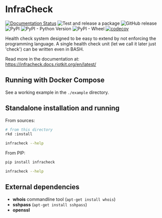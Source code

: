 InfraCheck
==========

[![Documentation Status](https://readthedocs.org/projects/infracheck/badge/?version=latest)](https://infracheck.docs.riotkit.org/en/latest/?badge=latest)
![Test and release a package](https://github.com/riotkit-org/infracheck/workflows/Test%20and%20release%20a%20package/badge.svg)
![GitHub release](https://img.shields.io/github/release/riotkit-org/infracheck.svg?style=popout)
![PyPI](https://img.shields.io/pypi/v/infracheck.svg?style=popout)
![PyPI - Python Version](https://img.shields.io/pypi/pyversions/infracheck.svg)
![PyPI - Wheel](https://img.shields.io/pypi/wheel/infracheck.svg)
[![codecov](https://codecov.io/gh/riotkit-org/infracheck/branch/master/graph/badge.svg)](https://codecov.io/gh/riotkit-org/infracheck)

Health check system designed to be easy to extend by not enforcing the programming language.
A single health check unit (let we call it later just 'check') can be written even in BASH.

Read more in the documentation at: https://infracheck.docs.riotkit.org/en/latest/


Running with Docker Compose
---------------------------

See a working example in the `./example` directory.

Standalone installation and running
-----------------------------------

From sources:

```bash
# from this directory
rkd :install

infracheck --help
```

From PIP:

```bash
pip install infracheck

infracheck --help
```

External dependencies
---------------------

- **whois** commandline tool (`apt-get install whois`)
- **sshpass** (`apt-get install sshpass`)
- **openssl**

